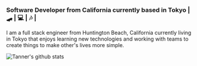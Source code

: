 ### Software Developer from California currently based in Tokyo  | 🛹  | 💻  | 🎶  | 

I am a full stack engineer from Huntington Beach, California currently living in Tokyo that enjoys learning new technologies and working with teams to create things to make other's lives more simple. 

![Tanner's github stats](https://github-readme-stats.vercel.app/api?username=thaberl13&hide=stars&show_icons=true&theme=dark)
<!--
**thaberl13/thaberl13** is a ✨ _special_ ✨ repository because its `README.md` (this file) appears on your GitHub profile.


